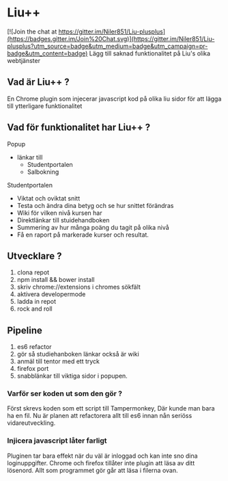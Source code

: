 # Liu++

[![Join the chat at https://gitter.im/Niler851/Liu-plusplus](https://badges.gitter.im/Join%20Chat.svg)](https://gitter.im/Niler851/Liu-plusplus?utm_source=badge&utm_medium=badge&utm_campaign=pr-badge&utm_content=badge)
Lägg till saknad funktionalitet på Liu's olika webtjänster

## Vad är Liu++ ?
En Chrome plugin som injecerar javascript kod 
på olika liu sidor för att lägga till
ytterligare funktionalitet

## Vad för funktionalitet har Liu++ ?
Popup
* länkar till
  * Studentportalen
  * Salbokning

Studentportalen
* Viktat och oviktat snitt
* Testa och ändra dina betyg och se hur snittet förändras
* Wiki för vilken nivå kursen har
* Direktlänkar till stuidehandboken
* Summering av hur många poäng du tagit på olika nivå
* Få en raport på markerade kurser och resultat.


## Utvecklare ?
1. clona repot
2. npm install && bower install
2. skriv chrome://extensions i chromes sökfält
3. aktivera developermode
4. ladda in repot
5. rock and roll

## Pipeline
1. es6 refactor
2. gör så studiehanboken länkar också är wiki
3. anmäl till tentor med ett tryck
4. firefox port
5. snabblänkar till viktiga sidor i popupen.

### Varför ser koden ut som den gör ? 
Först skrevs koden som ett script till Tampermonkey, 
Där kunde man bara ha en fil.
Nu är planen att refactorera allt till es6 innan nån 
seriöss vidareutveckling.


### Injicera javascript låter farligt
Pluginen tar bara effekt när du väl är inloggad 
och kan inte sno dina loginuppgifter. 
Chrome och firefox tillåter inte plugin att läsa 
av ditt lösenord.
Allt som programmet gör går att läsa i filerna ovan.

